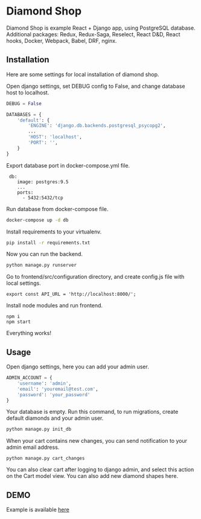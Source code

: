 # Diamond Shop

Diamond Shop is example React + Django app, using PostgreSQL database. Additional packages: Redux, Redux-Saga, Reselect, React D&D, React hooks, Docker, Webpack, Babel, DRF, nginx.

## Installation

Here are some settings for local installation of diamond shop.

Open django settings, set DEBUG config to False, and change database host to localhost.

```python
DEBUG = False

DATABASES = {
    'default': {
        'ENGINE': 'django.db.backends.postgresql_psycopg2',
        ...
        'HOST': 'localhost',
        'PORT': '',
    }
}

```

Export database port in docker-compose.yml file.


``` 
 db:
    image: postgres:9.5
    ...
    ports:
      - 5432:5432/tcp

```

Run database from docker-compose file.


```bash
docker-compose up -d db

```
Install requirements to your virtualenv.


```bash
pip install -r requirements.txt

```
Now you can run the backend.


```bash
python manage.py runserver

```

Go to frontend/src/configuration directory, and create config.js file with local settings.

```
export const API_URL = 'http://localhost:8000/';
``` 

Install node modules and run frontend.

```
npm i
npm start
``` 
Everything works!

## Usage

Open django settings, here you can add your admin user.

```python
ADMIN_ACCOUNT = {
    'username': 'admin',
    'email': 'youremail@test.com',
    'password': 'your_password'
}

```
Your database is empty. Run this command, to run migrations, create default diamonds and your admin user.

```bash
python manage.py init_db

```
When your cart contains new changes, you can send notification to your admin email address.
```
python manage.py cart_changes
```
You can also clear cart after logging to django admin, and select this action on the Cart model view. You can also add new diamond shapes here.

## DEMO
Example is available [here](http://shop.grz.lucki.com)
